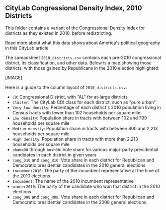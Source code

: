 ## CityLab Congressional Density Index, 2010 Districts

This folder contains a variant of the Congressional Density Index for districts as they existed in 2010, before redistricting. 

Read more about what this data shows about America's political geography in this CityLab article.

The spreadsheet `2010_districts.csv` contains each pre-2010 congressional district, its classification, and other data. Below is a map showing those districts, with those gained by Republicans in the 2010 election highlighted:

[IMAGE]

Here is a guide to the column layout of `2010_districts.csv`:

- `CD`: Congressional District, with "AL" for at-large districts
- `Cluster`: The CityLab CDI class for each district, such as "pure urban"
- `Very low density`: Percentage of each district's 2010 population living in Census tracts with fewer than 102 households per square mile
- `Low density`: Population share in tracts with between 102 and 799 households per square mile
- `Medium density`: Population share in tracts with between 800 and 2,213 households per square mile
- `High density`: Population share in tracts with more than 2,213 households per square mile
- `obama08` through `bush00`: Vote share for various major-party presidential candidates in each district in given years
- `cong_D10` and `cong_R10`: Vote share in each district for Republican and Democratic presidential candidates in the 2010 general elections
- `incumbent2010`: The party of the incumbent representative at the time of the 2010 elections
- `Incumbent`: The name of the 2010 incumbent representative
- `winner2010`: The party of the candidate who won that district in the 2010 elections
- `cong_D08` and `cong_R08`: Vote share in each district for Republican and Democratic presidential candidates in the 2008 general elections